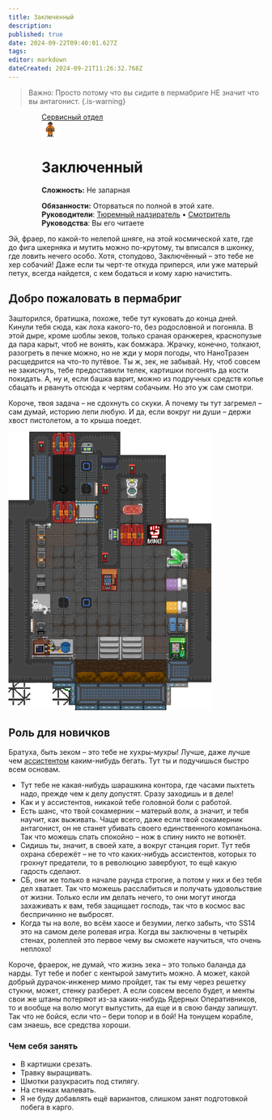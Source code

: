```yaml
---
title: Заключенный
description: 
published: true
date: 2024-09-22T09:40:01.627Z
tags: 
editor: markdown
dateCreated: 2024-09-21T11:26:32.768Z
---
```


>  Важно: Просто потому что вы сидите в пермабриге НЕ значит что вы антагонист.
{.is-warning}


<div style="display: flex; justify-content: center;">
<div class="roles-passport serv">
    <div class="title serv"><a href="/roles/servicedepartment" class="is-internal-link is-valid-page">Сервисный отдел</a></div>
    <div>
      <div><div><img src="/roles/prisoner.png"></div></div>
      <div><div>
        <h1 id="старший-медицинский-офицер" ><a></a> Заключенный</h1>
        <p><strong>Сложность:</strong> Не  запарная</p>
        <strong>Обязанности:</strong> Оторваться по полной в этой хате.<br>
        <b>Руководители</b>: <a href="/roles/prison-guard" >Тюремный надзиратель</a> • <a href="/roles/warden" >Смотритель</a><br>
        <b>Руководства</b>: Вы его читаете
        </div></div>
    </div>
  </div>
</div>
<p>

Эй, фраер, по какой-то нелепой шняге, на этой космической хате, где до фига шкерняка и мутить можно по-крутому, ты вписался в шконку, где ловить нечего особо. Хотя, стопудово, Заключённый – это тебе не хер собачий! Даже если ты черт-те откуда приперся, или уже матерый петух, всегда найдется, с кем бодаться и кому харю начистить.

## Добро пожаловать в пермабриг

<div class="imageBox">
  <div>
Зашторился, братишка, похоже, тебе тут куковать до конца дней. Кинули тебя сюда, как лоха какого-то, без родословной и погоняла. В этой дыре, кроме шоблы зеков, только сраная оранжерея, краснопузые да пара карыт, чтоб не вонять, как бомжара. Жрачку, конечно, толкают, разогреть в печке можно, но не жди у моря погоды, что НаноТразен расщедрится на что-то путёвое. Ты ж, зек, не забывай. Ну, чтоб совсем не закиснуть, тебе предоставили телек, картишки погонять да кости покидать. А, ну и, если башка варит, можно из подручных средств копье сбацать и рвануть отсюда к чертям собачьим. Но это уж сам смотри.

Короче, твоя задача – не сдохнуть со скуки. А почему ты тут загремел – сам думай, историю лепи любую. И да, если вокруг ни души – держи хвост пистолетом, а то крыша поедет.
  </div>
  <img src="/roles/serv/permabridge.png">
</div>

## Роль для новичков

Братуха, быть зеком – это тебе не хухры-мухры! Лучше, даже лучше чем <a href="/roles/assistant" >ассистентом</a> каким-нибудь бегать. Тут ты и подучишься быстро всем основам.

<ul>
<li>Тут тебе не какая-нибудь шарашкина контора, где часами пыхтеть надо, прежде чем к делу допустят. Сразу заходишь и в деле!</li>
<li>Как и у ассистентов, никакой тебе головной боли с работой.</li>
<li>Есть шанс, что твой сокамерник – матерый волк, а значит, и тебя научит, как выживать. Чаще всего, даже если твой сокамерник антагонист, он не станет убивать своего единственного компаньона. Так что можешь спать спокойно – нож в спину никто не воткнёт.</li>
<li>Сидишь ты, значит, в своей хате, а вокруг станция горит. Тут тебя охрана сбережёт – не то что каких-нибудь ассистентов, которых то грохнут предатели, то в революцию завербуют, то ещё какую гадость сделают. </li>
<li>СБ, они же только в начале раунда строгие, а потом у них и без тебя дел хватает. Так что можешь расслабиться и получать удовольствие от жизни. Только если им делать нечего, то они могут иногда захаживать к вам, тебя защищает господь, так что в космос вас беспричинно не выбросят.</li>
<li>Когда ты на воле, во всём хаосе и безумии, легко забыть, что SS14 это на самом деле ролевая игра. Когда вы заключены в четырёх стенах, ролеплей это первое чему вы сможете научиться, что очень неплохо!</li>
</ul>

Короче, фраерок, не думай, что жизнь зека – это только баланда да нарды. Тут тебе и побег с кентырой замутить можно. А может, какой добрый дурачок-инженер мимо пройдет, так ты ему через решетку стукни, может, стенку разберет. А если совсем весело будет, и менты свои же штаны потеряют из-за каких-нибудь Ядерных Оперативников, то и вообще на волю могут выпустить, да еще и в свою банду запишут. Так что не бойся, если что – бери топор и в бой! На тонущем корабле, сам знаешь, все средства хороши.

### Чем себя занять
<ul>
<li>В картишки срезать.</li>
<li>Травку выращивать. </li>
<li>Шмотки разукрасить под стилягу.</li>
<li>На стенках малевать.</li>
<li>Я не буду добавлять ещё вариантов, слишком занят подготовкой побега в карго.</li>
</ul>
